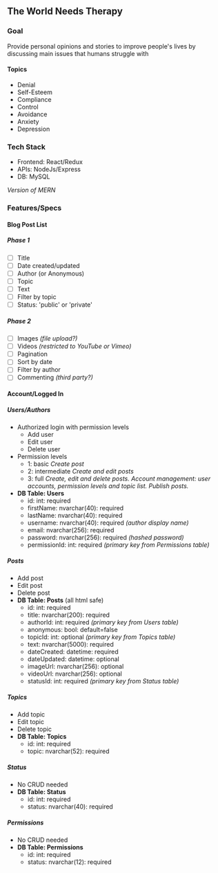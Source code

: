 ## The World Needs Therapy

### Goal

Provide personal opinions and stories to improve people's lives by discussing main issues that humans struggle with

#### Topics

- Denial
- Self-Esteem
- Compliance
- Control
- Avoidance
- Anxiety
- Depression

### Tech Stack

- Frontend: React/Redux
- APIs: NodeJs/Express
- DB: MySQL

*Version of MERN*

### Features/Specs

#### Blog Post List

##### Phase 1

- [ ] Title
- [ ] Date created/updated
- [ ] Author (or Anonymous)
- [ ] Topic
- [ ] Text
- [ ] Filter by topic
- [ ] Status: 'public' or 'private'

##### Phase 2

- [ ] Images *(file upload?)*
- [ ] Videos *(restricted to YouTube or Vimeo)*
- [ ] Pagination
- [ ] Sort by date
- [ ] Filter by author
- [ ] Commenting *(third party?)*

#### Account/Logged In

##### Users/Authors

- Authorized login with permission levels
    - Add user
    - Edit user
    - Delete user
- Permission levels
    - 1: basic *Create post*
    - 2: intermediate *Create and edit posts*
    - 3: full *Create, edit and delete posts. Account management: user accounts, permission levels and topic list. Publish posts.*
- **DB Table: Users**
    - id: int: required
    - firstName: nvarchar(40): required
    - lastName: nvarchar(40): required
    - username: nvarchar(40): required *(author display name)*
    - email: nvarchar(256): required
    - password: nvarchar(256): required *(hashed password)*
    - permissionId: int: required *(primary key from Permissions table)*

##### Posts

- Add post
- Edit post
- Delete post
- **DB Table: Posts** (all html safe)
    - id: int: required
    - title: nvarchar(200): required
    - authorId: int: required *(primary key from Users table)*
    - anonymous: bool: default=false
    - topicId: int: optional *(primary key from Topics table)*
    - text: nvarchar(5000): required
    - dateCreated: datetime: required
    - dateUpdated: datetime: optional
    - imageUrl: nvarchar(256): optional
    - videoUrl: nvarchar(256): optional
    - statusId: int: required *(primary key from Status table)*

##### Topics

- Add topic
- Edit topic
- Delete topic
- **DB Table: Topics**
    - id: int: required
    - topic: nvarchar(52): required

##### Status

- No CRUD needed
- **DB Table: Status**
    - id: int: required
    - status: nvarchar(40): required

##### Permissions

- No CRUD needed
- **DB Table: Permissions**
    - id: int: required
    - status: nvarchar(12): required
